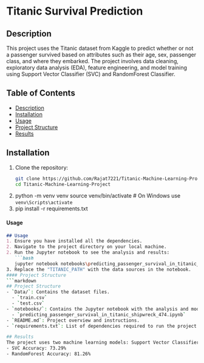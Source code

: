 # Titanic Survival Prediction
## Description
This project uses the Titanic dataset from Kaggle to predict whether or not a passenger survived based on attributes such as their age, sex, passenger class, and where they embarked. The project involves data cleaning, exploratory data analysis (EDA), feature engineering, and model training using Support Vector Classifier (SVC) and RandomForest Classifier.
## Table of Contents
- [Description](#description)
- [Installation](#installation)
- [Usage](#usage)
- [Project Structure](#project-structure)
- [Results](#results)
## Installation
1. Clone the repository:
   ```bash
   git clone https://github.com/Rajat7221/Titanic-Machine-Learning-Project.git
   cd Titanic-Machine-Learning-Project
2. python -m venv venv
   source venv/bin/activate  # On Windows use `venv\Scripts\activate`
3. pip install -r requirements.txt

#### Usage
```markdown
## Usage
1. Ensure you have installed all the dependencies.
2. Navigate to the project directory on your local machine.
2. Run the Jupyter notebook to see the analysis and results:
   ```bash
   jupyter notebook notebooks\predicting_passenger_survival_in_titanic_shipwreck_474.ipynb
3. Replace the "TITANIC_PATH" with the data sources in the notebook.
#### Project Structure
```markdown
## Project Structure
- `Data/`: Contains the dataset files.
  - `train.csv`
  - `test.csv`
- `notebooks/`: Contains the Jupyter notebook with the analysis and model training.
  - `predicting_passenger_survival_in_titanic_shipwreck_474.ipynb`
- `README.md`: Project overview and instructions.
- `requirements.txt`: List of dependencies required to run the project.

## Results
The project uses two machine learning models: Support Vector Classifier (SVC) and RandomForest Classifier. Below are the accuracy results:
- SVC Accuracy: 73.29%
- RandomForest Accuracy: 81.26%




   
   


